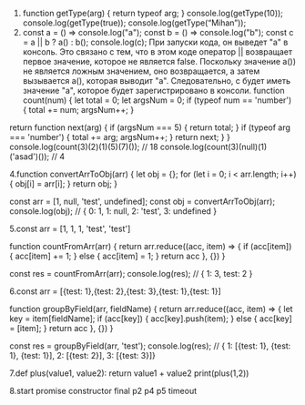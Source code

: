 1. function getType(arg) { return typeof arg; } console.log(getType(10)); console.log(getType(true)); console.log(getType(“Mihan”));
2. const a = () => console.log("a"); const b = () => console.log("b"); const c = a || b ? a() : b(); console.log(c); При запуски кода, он выведет "a" в консоль. Это связано с тем, что в этом коде оператор || возвращает первое значение, которое не является false. Поскольку значение a()) не является ложным значением, оно возвращается, а затем вызывается a(), которая выводит "a". Следовательно, с будет иметь значение "a", которое будет зарегистрировано в консоли.
    function count(num) { let total = 0; let argsNum = 0; if (typeof num == 'number') { total += num; argsNum++; }
   
return function next(arg) { if (argsNum === 5) { return total; } if (typeof arg === 'number') { total += arg; argsNum++; } return next; } } console.log(count(3)(2)(1)(5)(7)()); // 18 console.log(count(3)(null)(1)
('asad')()); // 4

4.function convertArrToObj(arr) { let obj = {}; for (let i = 0; i < arr.length; i++) { obj[i] = arr[i]; } return obj; }

const arr = [1, null, 'test', undefined]; const obj = convertArrToObj(arr); console.log(obj); // { 0: 1, 1: null, 2: 'test', 3: undefined }

5.const arr = [1, 1, 1, 'test', 'test']

function countFromArr(arr) { return arr.reduce((acc, item) => { if (acc[item]) { acc[item] += 1; } else { acc[item] = 1; } return acc }, {}) }

const res = countFromArr(arr); console.log(res); // { 1: 3, test: 2 }

6.const arr = [{test: 1},{test: 2},{test: 3},{test: 1},{test: 1}]

function groupByField(arr, fieldName) { return arr.reduce((acc, item) => { let key = item[fieldName]; if (acc[key]) { acc[key].push(item); } else { acc[key] = [item]; } return acc }, {}) }

const res = groupByField(arr, 'test'); console.log(res); // { 1: [{test: 1}, {test: 1}, {test: 1}], 2: [{test: 2}], 3: [{test: 3}]}

7.def plus(value1, value2): return value1 + value2 print(plus(1,2))

8.start promise constructor final p2 p4 p5 timeout
